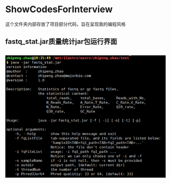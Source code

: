# ShowCodesForInterview

这个文件夹内部存放了项目部分代码，旨在呈现我的编程风格

## fastq_stat.jar质量统计jar包运行界面
## ![fastq_stat.jar](/pic/fastq_stat.png)
